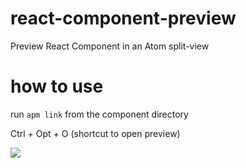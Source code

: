 # react-component-preview
Preview React Component in an Atom split-view

# how to use
run ```apm link``` from the component directory

Ctrl + Opt + O (shortcut to open preview)

![](https://raw.github.com/theTechie/react-component-preview/master/preview.gif)
